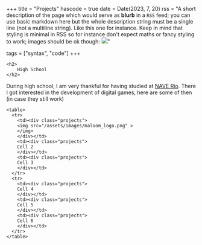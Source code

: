 +++
title = "Projects"
hascode = true
date = Date(2023, 7, 20)
rss = "A short description of the page which would serve as **blurb** in a `RSS` feed; you can use basic markdown here but the whole description string must be a single line (not a multiline string). Like this one for instance. Keep in mind that styling is minimal in RSS so for instance don't expect maths or fancy styling to work; images should be ok though: ![](https://upload.wikimedia.org/wikipedia/en/3/32/Rick_and_Morty_opening_credits.jpeg)"

tags = ["syntax", "code"]
+++

~~~
<h2>
    High School
</h2>
~~~

During high school, I am very thankful for having studied at [NAVE Rio](https://oifuturo.org.br/programas/nave/). There I got interested in the development of digital games, here are some of then (in case they still work)

~~~
<table>
  <tr>
    <td><div class="projects">
    <img src="/assets/images/maloom_logo.png" >
    </img>
    </div></td>
    <td><div class="projects">
    Cell 2
    </div></td>
    <td><div class="projects">
    Cell 3
    </div></td>
  </tr>
  <tr>
    <td><div class="projects">
    Cell 4
    </div></td>
    <td><div class="projects">
    Cell 5
    </div></td>
    <td><div class="projects">
    Cell 6
    </div></td>
  </tr>
</table>
~~~
